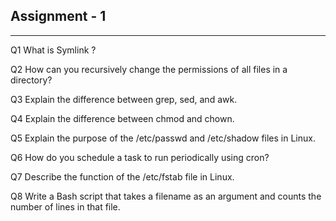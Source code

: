 ## Assignment - 1
---

Q1 What is Symlink ?



Q2 How can you recursively change the permissions of all files in a directory?



Q3 Explain the difference between grep, sed, and awk.



Q4 Explain the difference between chmod and chown.



Q5 Explain the purpose of the /etc/passwd and /etc/shadow files in Linux.



Q6 How do you schedule a task to run periodically using cron?



Q7 Describe the function of the /etc/fstab file in Linux.



Q8 Write a Bash script that takes a filename as an argument and counts the number of lines in that file.